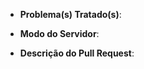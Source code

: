 <!-- OBSERVAÇÃO: Qualquer conteúdo dentro dessas marcas será ocultado na pré-visualização do Pull Request. -->

* **Problema(s) Tratado(s)**:

<!--
Por favor, especifique os [problemas](https://help.github.com/articles/autolinked-references-and-urls/#issues-and-pull-requests) do brHades que este pull request aborda.
Se ainda não houver um problema, crie um [aqui](https://github.com/AoShinRo/brHades/issues/new) primeiro e depois vincule seu pull request a esse problema!
-->

* **Modo do Servidor**:

<!-- Em qual modo este pull request se aplica: Pré-Renewal, Renewal ou Ambos? -->

* **Descrição do Pull Request**:

<!-- Descreva como este pull request resolverá os problemas listados acima. -->
